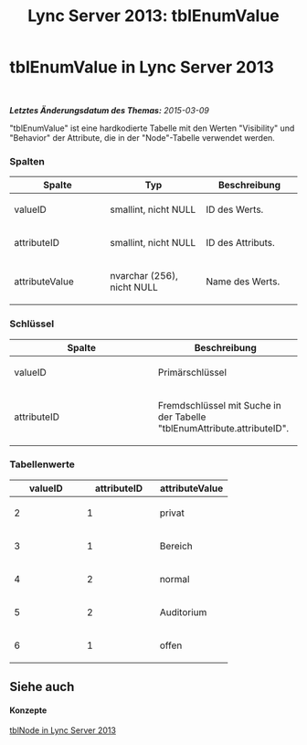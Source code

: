 ﻿---
title: 'Lync Server 2013: tblEnumValue'
TOCTitle: tblEnumValue
ms:assetid: a33df20c-d19d-4f5c-b012-29dab8fb9200
ms:mtpsurl: https://technet.microsoft.com/de-de/library/Gg615025(v=OCS.15)
ms:contentKeyID: 49294962
ms.date: 05/19/2016
mtps_version: v=OCS.15
ms.translationtype: HT
---

# tblEnumValue in Lync Server 2013

 

_**Letztes Änderungsdatum des Themas:** 2015-03-09_

"tblEnumValue" ist eine hardkodierte Tabelle mit den Werten "Visibility" und "Behavior" der Attribute, die in der "Node"-Tabelle verwendet werden.

### Spalten

<table>
<colgroup>
<col style="width: 33%" />
<col style="width: 33%" />
<col style="width: 33%" />
</colgroup>
<thead>
<tr class="header">
<th>Spalte</th>
<th>Typ</th>
<th>Beschreibung</th>
</tr>
</thead>
<tbody>
<tr class="odd">
<td><p>valueID</p></td>
<td><p>smallint, nicht NULL</p></td>
<td><p>ID des Werts.</p></td>
</tr>
<tr class="even">
<td><p>attributeID</p></td>
<td><p>smallint, nicht NULL</p></td>
<td><p>ID des Attributs.</p></td>
</tr>
<tr class="odd">
<td><p>attributeValue</p></td>
<td><p>nvarchar (256), nicht NULL</p></td>
<td><p>Name des Werts.</p></td>
</tr>
</tbody>
</table>


### Schlüssel

<table>
<colgroup>
<col style="width: 50%" />
<col style="width: 50%" />
</colgroup>
<thead>
<tr class="header">
<th>Spalte</th>
<th>Beschreibung</th>
</tr>
</thead>
<tbody>
<tr class="odd">
<td><p>valueID</p></td>
<td><p>Primärschlüssel</p></td>
</tr>
<tr class="even">
<td><p>attributeID</p></td>
<td><p>Fremdschlüssel mit Suche in der Tabelle &quot;tblEnumAttribute.attributeID&quot;.</p></td>
</tr>
</tbody>
</table>


### Tabellenwerte

<table>
<colgroup>
<col style="width: 33%" />
<col style="width: 33%" />
<col style="width: 33%" />
</colgroup>
<thead>
<tr class="header">
<th>valueID</th>
<th>attributeID</th>
<th>attributeValue</th>
</tr>
</thead>
<tbody>
<tr class="odd">
<td><p>2</p></td>
<td><p>1</p></td>
<td><p>privat</p></td>
</tr>
<tr class="even">
<td><p>3</p></td>
<td><p>1</p></td>
<td><p>Bereich</p></td>
</tr>
<tr class="odd">
<td><p>4</p></td>
<td><p>2</p></td>
<td><p>normal</p></td>
</tr>
<tr class="even">
<td><p>5</p></td>
<td><p>2</p></td>
<td><p>Auditorium</p></td>
</tr>
<tr class="odd">
<td><p>6</p></td>
<td><p>1</p></td>
<td><p>offen</p></td>
</tr>
</tbody>
</table>


## Siehe auch

#### Konzepte

[tblNode in Lync Server 2013](lync-server-2013-tblnode.md)

